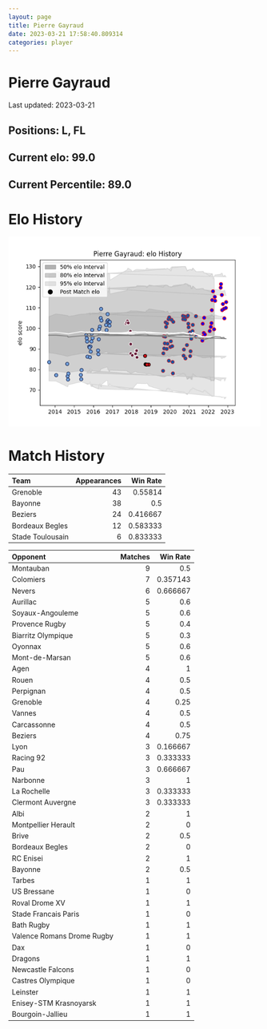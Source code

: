 ```yaml
---  
layout: page  
title: Pierre Gayraud  
date: 2023-03-21 17:58:40.809314  
categories: player  
---
```

# Pierre Gayraud


Last updated: 2023-03-21
## Positions: L, FL

## Current elo: 99.0

## Current Percentile: 89.0

# Elo History


![elo history](history_PierreGayraud.png)
# Match History


| Team             |   Appearances |   Win Rate |
|:-----------------|--------------:|-----------:|
| Grenoble         |            43 |   0.55814  |
| Bayonne          |            38 |   0.5      |
| Beziers          |            24 |   0.416667 |
| Bordeaux Begles  |            12 |   0.583333 |
| Stade Toulousain |             6 |   0.833333 |

| Opponent                   |   Matches |   Win Rate |
|:---------------------------|----------:|-----------:|
| Montauban                  |         9 |   0.5      |
| Colomiers                  |         7 |   0.357143 |
| Nevers                     |         6 |   0.666667 |
| Aurillac                   |         5 |   0.6      |
| Soyaux-Angouleme           |         5 |   0.6      |
| Provence Rugby             |         5 |   0.4      |
| Biarritz Olympique         |         5 |   0.3      |
| Oyonnax                    |         5 |   0.6      |
| Mont-de-Marsan             |         5 |   0.6      |
| Agen                       |         4 |   1        |
| Rouen                      |         4 |   0.5      |
| Perpignan                  |         4 |   0.5      |
| Grenoble                   |         4 |   0.25     |
| Vannes                     |         4 |   0.5      |
| Carcassonne                |         4 |   0.5      |
| Beziers                    |         4 |   0.75     |
| Lyon                       |         3 |   0.166667 |
| Racing 92                  |         3 |   0.333333 |
| Pau                        |         3 |   0.666667 |
| Narbonne                   |         3 |   1        |
| La Rochelle                |         3 |   0.333333 |
| Clermont Auvergne          |         3 |   0.333333 |
| Albi                       |         2 |   1        |
| Montpellier Herault        |         2 |   0        |
| Brive                      |         2 |   0.5      |
| Bordeaux Begles            |         2 |   0        |
| RC Enisei                  |         2 |   1        |
| Bayonne                    |         2 |   0.5      |
| Tarbes                     |         1 |   1        |
| US Bressane                |         1 |   0        |
| Roval Drome XV             |         1 |   1        |
| Stade Francais Paris       |         1 |   0        |
| Bath Rugby                 |         1 |   1        |
| Valence Romans Drome Rugby |         1 |   1        |
| Dax                        |         1 |   0        |
| Dragons                    |         1 |   1        |
| Newcastle Falcons          |         1 |   0        |
| Castres Olympique          |         1 |   0        |
| Leinster                   |         1 |   1        |
| Enisey-STM Krasnoyarsk     |         1 |   1        |
| Bourgoin-Jallieu           |         1 |   1        |
